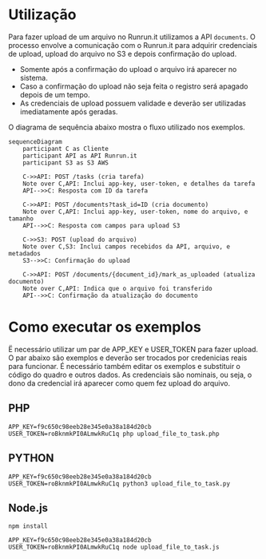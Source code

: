 # Utilização

Para fazer upload de um arquivo no Runrun.it utilizamos a API `documents`.
O processo envolve a comunicação com o Runrun.it para adquirir credenciais de upload, upload do arquivo no S3 e depois confirmação do upload.

* Somente após a confirmação do upload o arquivo irá aparecer no sistema.
* Caso a confirmação do upload não seja feita o registro será apagado depois de um tempo.
* As credenciais de upload possuem validade e deverão ser utilizadas imediatamente após geradas.

O diagrama de sequência abaixo mostra o fluxo utilizado nos exemplos.

```mermaid
sequenceDiagram
    participant C as Cliente
    participant API as API Runrun.it
    participant S3 as S3 AWS

    C->>API: POST /tasks (cria tarefa)
    Note over C,API: Inclui app-key, user-token, e detalhes da tarefa
    API-->>C: Resposta com ID da tarefa

    C->>API: POST /documents?task_id=ID (cria documento)
    Note over C,API: Inclui app-key, user-token, nome do arquivo, e tamanho
    API-->>C: Resposta com campos para upload S3

    C->>S3: POST (upload do arquivo)
    Note over C,S3: Inclui campos recebidos da API, arquivo, e metadados
    S3-->>C: Confirmação do upload

    C->>API: POST /documents/{document_id}/mark_as_uploaded (atualiza documento)
    Note over C,API: Indica que o arquivo foi transferido
    API-->>C: Confirmação da atualização do documento
```

# Como executar os exemplos

Ë necessário utilizar um par de APP_KEY e USER_TOKEN para fazer upload. O par abaixo são exemplos e deverão ser trocados por credenicias reais para funcionar.
É necessário também editar os exemplos e substituir o código do quadro e outros dados.
As credenciais são nominais, ou seja, o dono da credencial irá aparecer como quem fez upload do arquivo.

## PHP

`APP_KEY=f9c650c98eeb28e345e0a38a184d20cb USER_TOKEN=roBknmkPI0ALmwkRuC1q php upload_file_to_task.php`

## PYTHON

`APP_KEY=f9c650c98eeb28e345e0a38a184d20cb USER_TOKEN=roBknmkPI0ALmwkRuC1q python3 upload_file_to_task.py`

## Node.js

`npm install`

`APP_KEY=f9c650c98eeb28e345e0a38a184d20cb USER_TOKEN=roBknmkPI0ALmwkRuC1q node upload_file_to_task.js`
